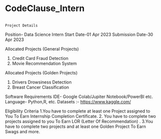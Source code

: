 # CodeClause_Intern

                                                                                Project Details

Position- Data Science Intern
Start Date-01 Apr 2023 
Submission Date-30 Apr 2023


Allocated Projects (General Projects)
1. Credit Card Fraud Detection
2. Movie Recommendation System

Allocated Projects (Golden Projects)
1. Drivers Drowsiness Detection
2. Breast Cancer Classification

Software Requirements
IDE- Google Colab/Jupiter Notebook/PowerBI etc.
Language- Python,R, etc.
Datasets :- https://www.kaggle.com/

Eligibility Criteria
1.You have to complete at least one Project assigned to You To Earn Internship Completion Certificate.
2. You have to complete two projects assigned to you To Earn LOR (Letter Of Recommendation) .
3.You have to complete two projects and at least one Golden Project To Earn Swags and more.
